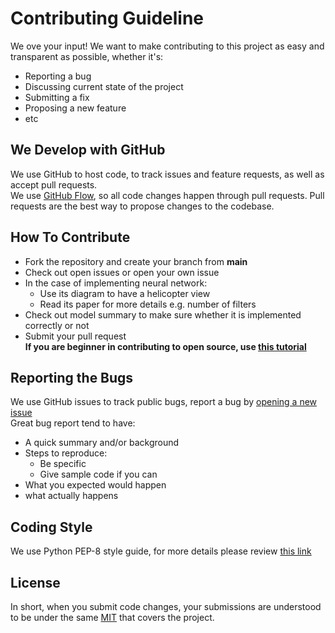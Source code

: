 # Contributing Guideline

We ove your input! We want to make contributing to this project as easy and 
transparent as possible, whether it's:
* Reporting a bug
* Discussing current state of the project
* Submitting a fix
* Proposing a new feature
* etc


## We Develop with GitHub

We use GitHub to host code, to track issues and feature requests, as well as
accept pull requests.  
We use [GitHub Flow](https://guides.github.com/introduction/flow/), so all 
code changes happen through pull requests. Pull requests are the best way to 
propose changes to the codebase.


## How To Contribute

* Fork the repository and create your branch from **main**
* Check out open issues or open your own issue
* In the case of implementing neural network:
    * Use its diagram to have a helicopter view 
    * Read its paper for more details e.g. number of filters
* Check out model summary to make sure whether it is implemented correctly or not
* Submit your pull request  
**If you are beginner in contributing to open source, use [this tutorial](https://medium.com/@d.kang/git-workflow-for-projects-cheat-sheet-35c3e51fb07c)**  


## Reporting the Bugs

We use GitHub issues to track public bugs, report a bug by [opening a new issue](https://github.com/EverLookNeverSee/diag2model/issues/new)  
Great bug report tend to have:
* A quick summary and/or background
* Steps to reproduce:
  * Be specific
  * Give sample code if you can
* What you expected would happen
* what actually happens


## Coding Style

We use Python PEP-8 style guide, for more details please review [this link](https://www.python.org/dev/peps/pep-0008/)


## License

In short, when you submit code changes, your submissions are understood to be
under the same [MIT](https://en.wikipedia.org/wiki/MIT_License) that covers
the project.
